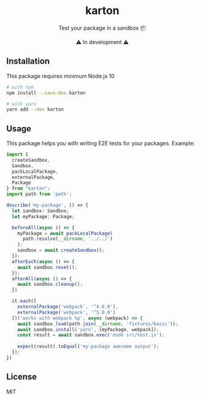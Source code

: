 <div align="center">

<h1>karton </h1>
<p>Test your package in a sandbox 📦</p>
<p>⚠️ In development ⚠️</p>

</div>

## Installation

This package requires minimum Node.js 10

```sh
# with npm
npm install --save-dev karton

# with yarn
yarn add --dev karton
```

## Usage

This package helps you with writing E2E tests for your packages.
Example:

```typescript
import { 
  createSandbox,
  Sandbox, 
  packLocalPackage,
  externalPackage, 
  Package
} from "karton";
import path from 'path';

describe('my-package', () => {
  let sandbox: Sandbox;
  let myPackage: Package;

  beforeAll(async () => {
    myPackage = await packLocalPackage(
      path.resolve(__dirname, '../../')
    );
    sandbox = await createSandbox();
  });
  afterEach(async () => {
    await sandbox.reset();
  });
  afterAll(async () => {
    await sandbox.cleanup();
  })

  it.each([
    externalPackage('webpack', '^4.0.0'),
    externalPackage('webpack', '^5.0.0')
  ])('works with webpack %p', async (webpack) => {
    await sandbox.load(path.join(__dirname, 'fixtures/basic'));
    await sandbox.install('yarn', [myPackage, webpack]);
    const result = await sandbox.exec('node src/test.js');
    
    expect(result).toEqual('my-package awesome output');
  });
})
```

## License
MIT

